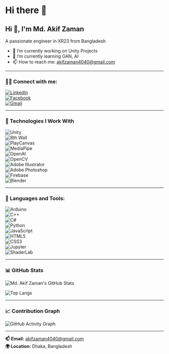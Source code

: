 # Hi there 👋

## Hi 👋, I'm Md. Akif Zaman

A passionate engineer in XR23 from Bangladesh

- 🔭 I’m currently working on Unity Projects  
- 🌱 I’m currently learning GAN, AI  
- 📫 How to reach me: akifzaman4040@gmail.com  

---

### 🧑‍💻 Connect with me:

[![LinkedIn](https://img.shields.io/badge/LinkedIn-blue?style=flat&logo=linkedin)](https://www.linkedin.com/in/md-akif-zaman-35740a162)  
[![Facebook](https://img.shields.io/badge/Facebook-blue?style=flat&logo=facebook)](https://www.facebook.com/share/1FpN4L7G1K/)  
[![Gmail](https://img.shields.io/badge/Gmail-D14836?style=flat&logo=gmail&logoColor=white)](mailto:akifzaman4040@gmail.com)

---

### 🚀 Technologies I Work With

![Unity](https://img.shields.io/badge/Unity-000000?style=for-the-badge&logo=unity&logoColor=white)  
![8th Wall](https://img.shields.io/badge/8th%20Wall-4900FF?style=for-the-badge&logo=8thwall&logoColor=white)  
![PlayCanvas](https://img.shields.io/badge/PlayCanvas-E95420?style=for-the-badge&logo=playcanvas&logoColor=white)  
![MediaPipe](https://img.shields.io/badge/MediaPipe-FF6F00?style=for-the-badge&logo=google&logoColor=white)  
![OpenAI](https://img.shields.io/badge/OpenAI-412991?style=for-the-badge&logo=openai&logoColor=white)  
![OpenCV](https://img.shields.io/badge/OpenCV-5C3EE8?style=for-the-badge&logo=opencv&logoColor=white)  
![Adobe Illustrator](https://img.shields.io/badge/Adobe%20Illustrator-FF9A00?style=for-the-badge&logo=adobeillustrator&logoColor=white)  
![Adobe Photoshop](https://img.shields.io/badge/Adobe%20Photoshop-31A8FF?style=for-the-badge&logo=adobephotoshop&logoColor=white)  
![Firebase](https://img.shields.io/badge/Firebase-FFCA28?style=for-the-badge&logo=firebase&logoColor=black)  
![Blender](https://img.shields.io/badge/Blender-F5792A?style=for-the-badge&logo=blender&logoColor=white)  

---

### 🧰 Languages and Tools:

![Arduino](https://img.shields.io/badge/Arduino-00979D?style=for-the-badge&logo=arduino&logoColor=white)  
![C++](https://img.shields.io/badge/C++-00599C?style=for-the-badge&logo=c%2B%2B&logoColor=white)  
![C#](https://img.shields.io/badge/C%23-239120?style=for-the-badge&logo=c-sharp&logoColor=white)  
![Python](https://img.shields.io/badge/Python-3670A0?style=for-the-badge&logo=python&logoColor=ffdd54)  
![JavaScript](https://img.shields.io/badge/JavaScript-F7DF1E?style=for-the-badge&logo=javascript&logoColor=black)  
![HTML5](https://img.shields.io/badge/HTML5-E34F26?style=for-the-badge&logo=html5&logoColor=white)  
![CSS3](https://img.shields.io/badge/CSS3-1572B6?style=for-the-badge&logo=css3&logoColor=white)  
![Jupyter](https://img.shields.io/badge/Jupyter-F37626?style=for-the-badge&logo=jupyter&logoColor=white)  
![ShaderLab](https://img.shields.io/badge/ShaderLab-000000?style=for-the-badge&logo=unity&logoColor=white)  

---

### 📊 GitHub Stats

![Md. Akif Zaman's GitHub Stats](https://github-readme-stats.vercel.app/api?username=akifzaman&show_icons=true&theme=default)

![Top Langs](https://github-readme-stats.vercel.app/api/top-langs/?username=akifzaman&layout=compact&theme=default)

---

### 📈 Contribution Graph

![GitHub Activity Graph](https://github-readme-activity-graph.cyclic.app/graph?username=akifzaman&theme=github)

---

**📫 Email:** akifzaman4040@gmail.com  
**🌍 Location:** Dhaka, Bangladesh  
